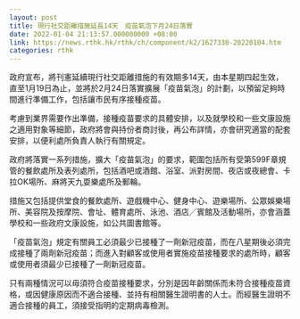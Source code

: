 ```yaml
---
layout: post
title: 現行社交距離措施延長14天　疫苗氣泡下月24日落實
date: 2022-01-04 21:13:57.000000000 +08:00
link: https://news.rthk.hk/rthk/ch/component/k2/1627330-20220104.htm
categories: rthk
---
```


政府宣布，將刊憲延續現行社交距離措施的有效期多14天，由本星期四起生效，直至1月19日為止，並將於2月24日落實擴展「疫苗氣泡」的計劃，以預留足夠時間進行準備工作，包括讓市民有序接種疫苗。

考慮到業界需要作出準備，接種疫苗要求的具體安排，以及就學校和一些文康設施之適用對象等細節，政府將會與持份者商討後，再公布詳情，亦會研究適當的配套安排，以便利處所負責人執行有關規定。

政府將落實一系列措施，擴大「疫苗氣泡」的要求，範圍包括所有受第599F章規管的餐飲處所及表列處所，包括酒吧或酒館、浴室、派對房間、夜店或夜總會、卡拉OK場所、麻將天九耍樂處所及郵輪。

措施又包括提供堂食的餐飲處所、遊戲機中心、健身中心、遊樂場所、公眾娛樂場所、美容院及按摩院、會址、體育處所、泳池、酒店╱賓館及活動場所，亦會涵蓋學校和一些政府文康設施，如公共圖書館等。

「疫苗氣泡」規定有關員工必須最少已接種了一劑新冠疫苗，而在八星期後必須完成接種了兩劑新冠疫苗；而進入對顧客或使用者實施疫苗接種要求的處所時，顧客或使用者須最少已接種了一劑新冠疫苗。

只有兩種情況可以毋須符合疫苗接種要求，分別是因年齡關係而未符合接種疫苗資格，或因健康原因而不適合接種、並持有相關醫生證明書的人士。而經醫生證明不適合接種的員工，須接受指明的定期病毒檢測。
